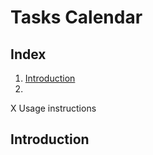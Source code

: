 # Tasks Calendar



## Index
1. [Introduction](##Introduction)
2.

X Usage instructions
 
## Introduction

